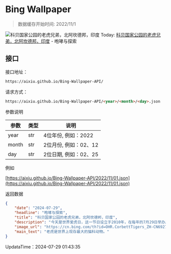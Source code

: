 # Bing Wallpaper

> 数据缓存开始时间: 2022/11/1

![科贝国家公园的老虎兄弟，北阿坎德邦，印度](https://cn.bing.com/th?id=OHR.CorbettTigers_ZH-CN6927569938_1920x1080.webp)
Today: [科贝国家公园的老虎兄弟，北阿坎德邦，印度](https://cn.bing.com/th?id=OHR.CorbettTigers_ZH-CN6927569938_1920x1080.webp) - 咆哮与探索

## 接口

接口地址：

```html
https://aixiu.github.io/Bing-Wallpaper-API/
```

请求方式：

```html
https://aixiu.github.io/Bing-Wallpaper-API/<year>/<month>/<day>.json
```

参数说明

| 参数 | 类型 | 说明 |
| - | - | - |
| year | str | 4位年份, 例如：2022 |
| month | str | 2位月份, 例如：02、12 |
| day | str | 2位日期, 例如：02、25 |

例如

[https://aixiu.github.io/Bing-Wallpaper-API/2022/11/01.json](https://aixiu.github.io/Bing-Wallpaper-API/2022/11/01.json)

返回数据

```json
{
    "date": "2024-07-29",
    "headline": "咆哮与探索",
    "title": "科贝国家公园的老虎兄弟，北阿坎德邦，印度",
    "description": "今天是世界爱虎日，这一节日设立于2010年，在每年的7月29日举办庆祝活动，旨在保护老虎免受偷猎和因森林砍伐导致栖息地丧失等威胁。19世纪末，野生老虎的数量估计约为10万只。而如今，老虎的数量已不足6000只。",
    "image_url": "https://cn.bing.com/th?id=OHR.CorbettTigers_ZH-CN6927569938_1920x1080.webp",
    "main_text": "老虎是世界上现存最大的猫科动物。"
}
```

UpdataTime：2024-07-29 01:43:35
